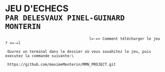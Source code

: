 **JEU D'ECHECS**\
 ```PAR DELESVAUX PINEL-GUINARD MONTERIN```
 =

```
                                      l=-=> Comment télécharger le jeu ? <=-=l
```
```
 Ouvrez un terminal dans le dossier où vous souahitez le jeu, puis executez la commande suivante:\
 
 https://github.com/maximeMonterin/MMN_PROJECT.git
 ```

